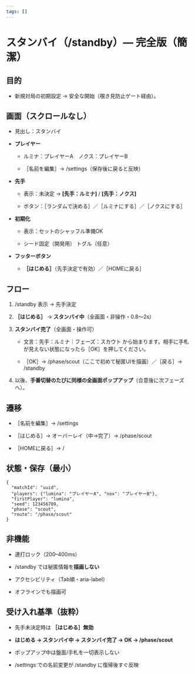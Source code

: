 ```yaml
---
tags: []
---
```

# **スタンバイ（/standby）— 完全版（簡潔）**

  

## **目的**

- 新規対局の初期設定 → 安全な開始（覗き見防止ゲート経由）。
    

  

## **画面（スクロールなし）**

- 見出し：スタンバイ
    
- **プレイヤー**
    
    - ルミナ：プレイヤーA　ノクス：プレイヤーB
        
    - ［名前を編集］→ /settings（保存後に戻ると反映）
        
    
- **先手**
    
    - 表示：未決定 → **[先手：ルミナ]** / **[先手：ノクス]**
        
    - ボタン：［ランダムで決める］／［ルミナにする］／［ノクスにする］
        
    
- **初期化**
    
    - 表示：セットのシャッフル準備OK
        
    - シード固定（開発用） トグル（任意）
        
    
- **フッターボタン**
    
    - **［はじめる］**（先手決定で有効）／［HOMEに戻る］
        
    

  

## **フロー**

1. /standby 表示 → 先手決定
    
2. **［はじめる］** → **スタンバイ中**（全画面・非操作・0.8〜2s）
    
3. **スタンバイ完了**（全画面・操作可）
    
    - 文言：先手：ルミナ｜フェーズ：スカウト から始まります。相手に手札が見えない状態になったら［OK］を押してください。
        
    - ［OK］→ /phase/scout（ここで初めて秘匿UIを描画）／［戻る］→ /standby
        
    
4. 以後、**手番切替のたびに同様の全画面ポップアップ**（合意後に次フェーズへ）。
    

  

## **遷移**

- ［名前を編集］→ /settings
    
- ［はじめる］→ オーバーレイ（中→完了）→ /phase/scout
    
- ［HOMEに戻る］→ /
    

  

## **状態・保存（最小）**

```
{
  "matchId": "uuid",
  "players": {"lumina": "プレイヤーA", "nox": "プレイヤーB"},
  "firstPlayer": "lumina",
  "seed": 123456789,
  "phase": "scout",
  "route": "/phase/scout"
}
```

## **非機能**

- 連打ロック（200–400ms）
    
- /standby では秘匿情報を**描画しない**
    
- アクセシビリティ（Tab順・aria-label）
    
- オフラインでも描画可
    

  

## **受け入れ基準（抜粋）**

- 先手未決定時は **［はじめる］無効**
    
- **はじめる → スタンバイ中 → スタンバイ完了 → OK → /phase/scout**
    
- ポップアップ中は盤面/手札を一切表示しない
    
- /settings での名前変更が /standby に復帰後すぐ反映